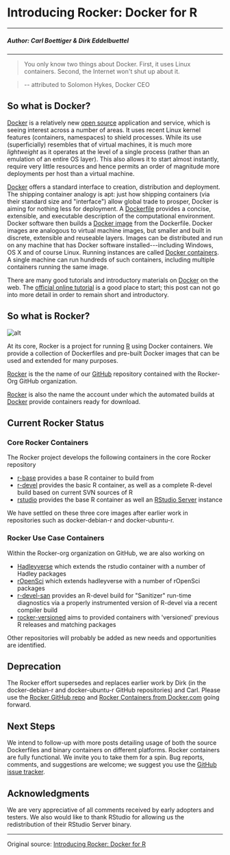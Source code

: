 # Introducing Rocker: Docker for R

---

##### Author: Carl Boettiger  & Dirk Eddelbuettel 

--- 

> You only know two things about Docker. First, it uses Linux
containers. Second, the Internet won't shut up about it.

> -- attributed to Solomon Hykes, Docker CEO

## So what is Docker?

[Docker](http://www.docker.com/) is a relatively new [open source](https://github.com/docker/docker/tree/master/LICENSE) application and service, which is seeing interest across a number of areas. It uses recent Linux kernel features (containers, namespaces) to shield processes. While its use (superficially) resembles that of virtual machines, it is much more *lightweight* as it operates at the level of a single process (rather than an emulation of an entire OS layer). This also allows it to start almost instantly, require very little resources and hence permits an order of magnitude more deployments per host than a virtual machine.

[Docker](http://www.docker.com/) offers a standard interface to creation, distribution and deployment. The shipping container analogy is apt: just how shipping containers (via their standard size and "interface") allow global trade to prosper, Docker is aiming for nothing less for deployment. A [Dockerfile](https://docs.docker.com/articles/dockerfile_best-practices/) provides a concise, extensible, and executable description of the computational environment. Docker software then builds a [Docker image](https://docs.docker.com/userguide/dockerimages/) from the Dockerfile. Docker images are analogous to virtual machine images, but smaller and built in discrete, extensible and reuseable layers. Images can be distributed and run on any machine that has Docker software installed---including Windows, OS X and of course Linux. Running instances are called [Docker containers](https://docs.docker.com/userguide/usingdocker/). A single machine can run hundreds of such containers, including multiple containers running the same image.

There are many good tutorials and introductory materials on [Docker](http://www.docker.com/) on the web. The [official online tutorial](https://www.docker.com/tryit/) is a good place to start; this post can not go into more detail in order to remain short and introductory.

## So what is Rocker?

![alt](http://resource.docker.cn/rocker-logo.png)


At its core, Rocker is a project for running [R](http://www.r-project.org/) using Docker containers. We provide a collection of Dockerfiles and pre-built Docker images that can be used and extended for many purposes.

[Rocker](https://github.com/rocker-org/rocker) is the the name of our [GitHub](https://github.com/) repository contained with the Rocker-Org GitHub organization.

[Rocker](https://hub.docker.com/account/organizations/rocker/) is also the name the account under which the automated builds at [Docker](http://www.docker.com/) provide containers ready for download.

## Current Rocker Status

### Core Rocker Containers

The Rocker project develops the following containers in the core Rocker repository

- [r-base](https://registry.hub.docker.com/u/rocker/r-base/) provides a base R container to build from
- [r-devel](https://registry.hub.docker.com/u/rocker/r-devel/) provides the basic R container, as well as a complete R-devel build based on current SVN sources of R
- [rstudio](https://registry.hub.docker.com/u/rocker/rstudio/) provides the base R container as well an [RStudio Server](http://www.rstudio.com/products/rstudio/) instance

We have settled on these three core images after earlier work in repositories such as docker-debian-r and docker-ubuntu-r.

### Rocker Use Case Containers

Within the Rocker-org organization on GitHub, we are also working on

- [Hadleyverse](https://registry.hub.docker.com/u/rocker/hadleyverse/) which extends the rstudio container with a number of Hadley packages
- [rOpenSci](https://registry.hub.docker.com/u/rocker/ropensci/) which extends hadleyverse with a number of rOpenSci packages
- [r-devel-san](https://registry.hub.docker.com/u/rocker/r-devel-san/) provides an R-devel build for "Sanitizer" run-time diagnostics via a properly instrumented version of R-devel via a recent compiler build
- [rocker-versioned](https://github.com/rocker-org/rocker-versioned) aims to provided containers with 'versioned' previous R releases and matching packages

Other repositories will probably be added as new needs and opportunities are identified.

## Deprecation

The Rocker effort supersedes and replaces earlier work by Dirk (in the docker-debian-r and docker-ubuntu-r GitHub repositories) and Carl. Please use the [Rocker GitHub repo](https://github.com/rocker-org/rocker) and [Rocker Containers from Docker.com](https://hub.docker.com/account/organizations/rocker/) going forward.

## Next Steps

We intend to follow-up with more posts detailing usage of both the source Dockerfiles and binary containers on different platforms.
Rocker containers are fully functional. We invite you to take them for a spin. Bug reports, comments, and suggestions are welcome; we suggest you use the [GitHub issue tracker](https://github.com/rocker-org/rocker/issues).

## Acknowledgments

We are very appreciative of all comments received by early adopters and testers. We also would like to thank RStudio for allowing us the redistribution of their RStudio Server binary.

---

Original source: [Introducing Rocker: Docker for R](http://ropensci.org/blog/2014/10/23/introducing-rocker/)